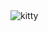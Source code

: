 <!--START_SECTION:update_image-->
<img src=https://raw.githubusercontent.com/sneakykestrel/sneakykestrel/main/.github/images/the-smiler.gif height="" width="" align=left alt=kitty />
<!--END_SECTION:update_image-->


